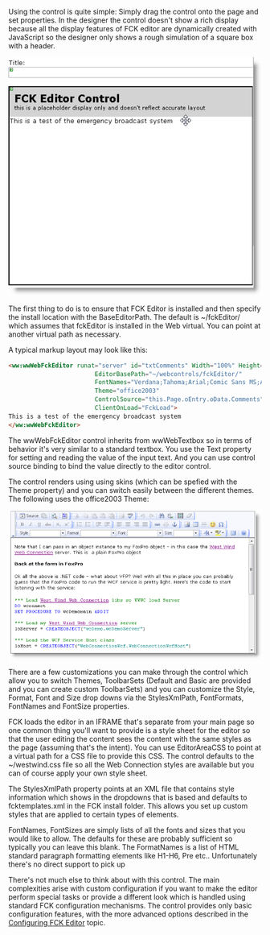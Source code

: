 ﻿Using the control is quite simple: Simply drag the control onto the page and set properties. In the designer the control doesn't show a rich display because all the display features of FCK editor are dynamically created with JavaScript so the designer only shows a rough simulation of a square box with a header.

![](IMAGES%2FWebControls%2FwwWebFckEditorDesign.png)

The first thing to do is to ensure that FCK Editor is installed and then specify the install location with the BaseEditorPath. The default is ~/fckEditor/ which assumes that fckEditor is installed in the Web virtual. You can point at another virtual path as necessary.

A typical markup layout may look like this:
```html
<ww:wwWebFckEditor runat="server" id="txtComments" Width="100%" Height="400px" 
                        EditorBasePath="~/webcontrols/fckEditor/" 
                        FontNames="Verdana;Tahoma;Arial;Comic Sans MS;Arial Black;Courier New,Monospace;"
                        Theme="office2003"                       
                        ControlSource="this.Page.oEntry.oData.Comments"
                        ClientOnLoad="FckLoad">
This is a test of the emergency broadcast system                                            
</ww:wwWebFckEditor>
```

The wwWebFckEditor control inherits from wwWebTextbox so in terms of behavior it's very similar to a standard textbox. You use the Text property for setting and reading the value of the input text. And you can use control source binding to bind the value directly to the editor control.

The control renders using using skins (which can be spefied with the Theme property) and you can switch easily between the different themes. The following uses the office2003 Theme:

![](IMAGES%2FWebControls%2FwwWebFckEditor.png)

There are a few customizations you can make through the control which allow you to switch Themes, ToolbarSets (Default and Basic are provided and you can create custom ToolbarSets) and you can customize the Style, Format, Font and Size drop downs via the StylesXmlPath, FontFormats, FontNames and FontSize properties.

FCK loads the editor in an IFRAME that's separate from your main page so one common thing you'll want to provide is a style sheet for the editor so that the user editing the content sees the content with the same styles as the page (assuming that's the intent). You can use EditorAreaCSS to point at a virtual path for a CSS file to provide this CSS. The control defaults to the ~/westwind.css file so all the Web Connection styles are available but you can of course apply your own style sheet.

The StylesXmlPath property points at an XML file that contains style information which shows in the dropdowns that is based and defaults to fcktemplates.xml in the FCK install folder. This allows you set up custom styles that are applied to certain types of elements.

FontNames, FontSizes are simply lists of all the fonts and sizes that you would like to allow. The defaults for these are probably sufficient so typically you can leave this blank. The FormatNames is a list of HTML standard paragraph formatting elements like H1-H6, Pre etc.. Unfortunately there's no direct support to pick up 

There's not much else to think about with this control. The main complexities arise with custom configuration if you want to make the editor perform special tasks or provide a different look which is handled using standard FCK configuration mechanisms. The control provides only basic configuration features, with the more advanced options described in the [Configuring FCK Editor](vfps://Topic/_2440Z0VML) topic.